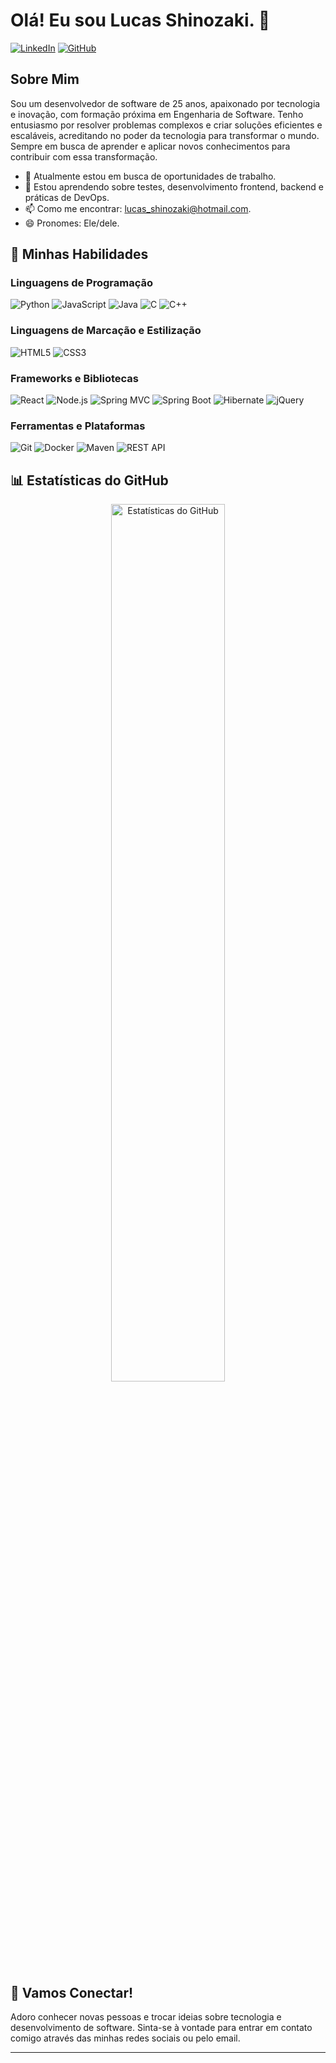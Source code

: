 # Olá! Eu sou Lucas Shinozaki. 👋

[![LinkedIn](https://img.shields.io/badge/LinkedIn-000?style=for-the-badge&logo=linkedin&logoColor=0E76A8)](https://www.linkedin.com/in/lucas-shinozaki/)
[![GitHub](https://img.shields.io/badge/GitHub-000?style=for-the-badge&logo=github&logoColor=FFF)](https://github.com/https://github.com/lucasshinozaki)

## Sobre Mim

Sou um desenvolvedor de software de 25 anos, apaixonado por tecnologia e inovação, com formação próxima em Engenharia de Software. Tenho entusiasmo por resolver problemas complexos e criar soluções eficientes e escaláveis, acreditando no poder da tecnologia para transformar o mundo. Sempre em busca de aprender e aplicar novos conhecimentos para contribuir com essa transformação.

- 🔭 Atualmente estou em busca de oportunidades de trabalho.
- 🌱 Estou aprendendo sobre testes, desenvolvimento frontend, backend e práticas de DevOps.
- 📫 Como me encontrar: lucas_shinozaki@hotmail.com.
- 😄 Pronomes: Ele/dele.

## 🚀 Minhas Habilidades

### Linguagens de Programação
![Python](https://img.shields.io/badge/Python-000?style=for-the-badge&logo=python)
![JavaScript](https://img.shields.io/badge/JavaScript-000?style=for-the-badge&logo=javascript)
![Java](https://img.shields.io/badge/Java-000?style=for-the-badge&logo=java)
![C](https://img.shields.io/badge/C-000?style=for-the-badge&logo=c)
![C++](https://img.shields.io/badge/C++-000?style=for-the-badge&logo=c%2B%2B)

### Linguagens de Marcação e Estilização
![HTML5](https://img.shields.io/badge/HTML5-E34F26?style=for-the-badge&logo=html5&logoColor=white)
![CSS3](https://img.shields.io/badge/CSS3-1572B6?style=for-the-badge&logo=css3&logoColor=white)

### Frameworks e Bibliotecas
![React](https://img.shields.io/badge/React-000?style=for-the-badge&logo=react)
![Node.js](https://img.shields.io/badge/Node.js-000?style=for-the-badge&logo=node.js)
![Spring MVC](https://img.shields.io/badge/Spring_MVC-6DB33F?style=for-the-badge&logo=spring)
![Spring Boot](https://img.shields.io/badge/Spring_Boot-6DB33F?style=for-the-badge&logo=spring)
![Hibernate](https://img.shields.io/badge/Hibernate-59666C?style=for-the-badge&logo=hibernate)
![jQuery](https://img.shields.io/badge/jQuery-0769AD?style=for-the-badge&logo=jquery&logoColor=white)

### Ferramentas e Plataformas
![Git](https://img.shields.io/badge/Git-000?style=for-the-badge&logo=git)
![Docker](https://img.shields.io/badge/Docker-000?style=for-the-badge&logo=docker)
![Maven](https://img.shields.io/badge/Maven-C71A36?style=for-the-badge&logo=apache-maven)
![REST API](https://img.shields.io/badge/REST_API-005571?style=for-the-badge&logo=rest)

## 📊 Estatísticas do GitHub

<p align="center">
  <img src="https://github-readme-stats.vercel.app/api?username=lucasshinozaki&show_icons=true&theme=dark" alt="Estatísticas do GitHub" width="60%">
</p>

## 💬 Vamos Conectar!

Adoro conhecer novas pessoas e trocar ideias sobre tecnologia e desenvolvimento de software. Sinta-se à vontade para entrar em contato comigo através das minhas redes sociais ou pelo email.

---
